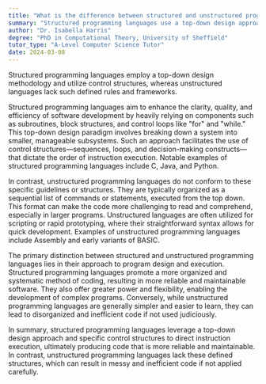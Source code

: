 ```yaml
---
title: "What is the difference between structured and unstructured programming languages?"
summary: "Structured programming languages use a top-down design approach and control structures, while unstructured languages do not have such specific rules or structures."
author: "Dr. Isabella Harris"
degree: "PhD in Computational Theory, University of Sheffield"
tutor_type: "A-Level Computer Science Tutor"
date: 2024-03-08
---
```


Structured programming languages employ a top-down design methodology and utilize control structures, whereas unstructured languages lack such defined rules and frameworks.

Structured programming languages aim to enhance the clarity, quality, and efficiency of software development by heavily relying on components such as subroutines, block structures, and control loops like "for" and "while." This top-down design paradigm involves breaking down a system into smaller, manageable subsystems. Such an approach facilitates the use of control structures—sequences, loops, and decision-making constructs—that dictate the order of instruction execution. Notable examples of structured programming languages include C, Java, and Python.

In contrast, unstructured programming languages do not conform to these specific guidelines or structures. They are typically organized as a sequential list of commands or statements, executed from the top down. This format can make the code more challenging to read and comprehend, especially in larger programs. Unstructured languages are often utilized for scripting or rapid prototyping, where their straightforward syntax allows for quick development. Examples of unstructured programming languages include Assembly and early variants of BASIC.

The primary distinction between structured and unstructured programming languages lies in their approach to program design and execution. Structured programming languages promote a more organized and systematic method of coding, resulting in more reliable and maintainable software. They also offer greater power and flexibility, enabling the development of complex programs. Conversely, while unstructured programming languages are generally simpler and easier to learn, they can lead to disorganized and inefficient code if not used judiciously.

In summary, structured programming languages leverage a top-down design approach and specific control structures to direct instruction execution, ultimately producing code that is more reliable and maintainable. In contrast, unstructured programming languages lack these defined structures, which can result in messy and inefficient code if not applied carefully.
    